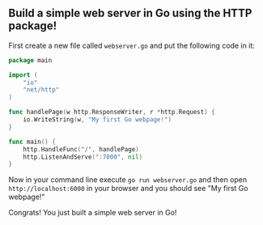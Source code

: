 ## Build a simple web server in Go using the HTTP package!

First create a new file called `webserver.go` and put the following code in it:

```go
package main

import (
	"io"
	"net/http"
)

func handlePage(w http.ResponseWriter, r *http.Request) {
	io.WriteString(w, "My first Go webpage!")
}

func main() {
	http.HandleFunc("/", handlePage)
	http.ListenAndServe(":7000", nil)
}
```
Now in your command line execute `go run webserver.go` and then open `http://localhost:6000` in your browser and you should see "My first Go webpage!"

Congrats! You just built a simple web server in Go!


